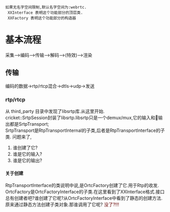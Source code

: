 ` 如果无名字空间限制,默认名字空间为:webrtc. `      
` XXInterface 表明这个功能部分的顶层类.`  
` XXFactory 表明这个功能部分的构造器`  
# 基本流程  
采集-->编码-->传输-->解码-->(特效)-->渲染  
## 传输
编码的数据->rtp/rtcp混合->dtls->udp->发送  
### rtp/rtcp   
从 third_party 目录中发现了libsrtp库.从这里开始.  
cricket::SrtpSession封装了libsrtp.libsrtp只是一个demux/mux,它的输入和输出都是SrtpTransport;  
SrtpTransport是RtpTransportInternal的子类,后者是RtpTransportInterface的子类.
问题来了,
1. 谁创建了它?
2. 谁是它的输入?
3. 谁是它的输出?
#### 关于创建  
RtpTransportInterface的类说明中说,是OrtcFactory创建了它.用于Rtp的收发.  
OrtcFactory是OrtcFactoryInterface的子类.在这里看到了XXInterface格式.接口总有创建者吧?谁创建了它呢?从OrtcFactoryInterface中看到了静态的创建方法.原来通过静态方法创建子类对象.那谁调用了它呢? <font color="#660000">没了?!!!</font>

## 
